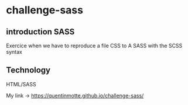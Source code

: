 # challenge-sass

## introduction SASS

Exercice when we have to reproduce a file CSS to A SASS with the SCSS syntax

## Technology

HTML/SASS

My link -> https://quentinmotte.github.io/challenge-sass/
